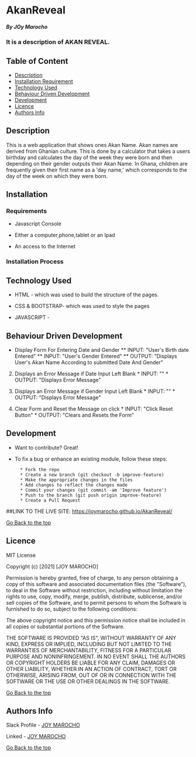 # AkanReveal
##### By JOy Marocho
### It is a description of AKAN REVEAL.
## Table of Content
+ [Description](#description)
+ [Installation Requirement](#Installation)
+ [Technology Used](#technology-used)
+ [Behaviour Driven Development](#behaviour-driven-development)
+ [Development](#development)
+ [Licence](#licence)
+ [Authors Info](#author-Info)
## Description
<p>This is  a web application that shows ones Akan Name. Akan names are derived from Ghanian culture. This is done by a calculator that takes a users birthday and calculates the day of the week they were born and then depending on their gender outputs their Akan Name. In Ghana, children are frequently given their first name as a 'day name,' which corresponds to the day of the week on which they were born.</p>

## Installation

### Requirements

 * Javascript Console

 * Either a computer,phone,tablet or an Ipad
 
 * An access to the Internet
 
 ### Installation Process
 
 
 ## Technology Used
 * HTML - which was used to build the structure of the pages.
 
 * CSS & BOOTSTRAP- which was used to style the pages 

 * JAVASCRIPT - 
 
 ## Behaviour Driven Development
 
 * Display Form For Entering Date and Gender
        ** INPUT: "User's Birth date Entered"
        ** INPUT: "User's Gender Entered"
        ** OUTPUT: "Displays User's Akan Name According to submitted Date And Gender"

2. Displays an Error Message if Date Input Left Blank
        * INPUT: ""
        * OUTPUT: "Displays Error Message"

 3. Displays an Error Message if Gender Input Left Blank
        * INPUT: ""
        * OUTPUT: "Displays Error Message"
4. Clear Form and Reset the Message on click
        * INPUT: "Click Reset Button"
        * OUTPUT: "Clears and Resets the Form"

  ## Development
  * Want to contribute? Great!

* To fix a bug or enhance an existing module, follow these steps:

        * Fork the repo
        * Create a new branch (git checkout -b improve-feature)
        * Make the appropriate changes in the files
        * Add changes to reflect the changes made
        * Commit your changes (git commit -am 'Improve feature')
        * Push to the branch (git push origin improve-feature)
        * Create a Pull Request

##LINK TO THE LIVE SITE: https://joymarocho.github.io/AkanReveal/

 [Go Back to the top](#AkanReveal)

  ## Licence
 
 MIT License
 
 Copyright (c) [2021] [JOY MAROCHO]
 
 Permission is hereby granted, free of charge, to any person obtaining a copy
 of this software and associated documentation files (the "Software"), to deal
 in the Software without restriction, including without limitation the rights
 to use, copy, modify, merge, publish, distribute, sublicense, and/or sell
 copies of the Software, and to permit persons to whom the Software is
 furnished to do so, subject to the following conditions:
 
 The above copyright notice and this permission notice shall be included in all
 copies or substantial portions of the Software.
 
 THE SOFTWARE IS PROVIDED "AS IS", WITHOUT WARRANTY OF ANY KIND, EXPRESS OR
 IMPLIED, INCLUDING BUT NOT LIMITED TO THE WARRANTIES OF MERCHANTABILITY,
 FITNESS FOR A PARTICULAR PURPOSE AND NONINFRINGEMENT. IN NO EVENT SHALL THE
 AUTHORS OR COPYRIGHT HOLDERS BE LIABLE FOR ANY CLAIM, DAMAGES OR OTHER
 LIABILITY, WHETHER IN AN ACTION OF CONTRACT, TORT OR OTHERWISE, ARISING FROM,
 OUT OF OR IN CONNECTION WITH THE SOFTWARE OR THE USE OR OTHER DEALINGS IN THE
 SOFTWARE.
 
 [Go Back to the top](#portfolio)
 
 ## Authors Info
 
 Slack Profile - [JOY MAROCHO](https://app.slack.com/client/T0101L740P4/D0330AQB1PSlack%20Profile%20-%20[JOY%20MAROCHO](https://app.slack.com/client/T077KKCG6/GLRQR61NW/user_profile/UKXhttps://app.slack.com/client/T0101L740P4/D0330AQB1PSlack%20Profile%20-%20[JOY%20MAROCHO](https://app.slack.com/client/T077KKCG6/GLRQR61NW/user_profile/UKXCHMCNP?cdn_fallback=1)WCHMCNP?cdn_fallback=1)W)
 
 Linked - [JOY MAROCHO](https://www.linkedin.com/in/joy-marocho-553b3b12a/)
 
 [Go Back to the top](#portfolio)
